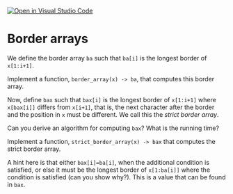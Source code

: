 [![Open in Visual Studio Code](https://classroom.github.com/assets/open-in-vscode-c66648af7eb3fe8bc4f294546bfd86ef473780cde1dea487d3c4ff354943c9ae.svg)](https://classroom.github.com/online_ide?assignment_repo_id=8502428&assignment_repo_type=AssignmentRepo)
# Border arrays

We define the border array `ba` such that `ba[i]` is the longest border of `x[1:i+1]`.

Implement a function, `border_array(x) -> ba`, that computes this border array.

Now, define `bax` such that `bax[i]` is the longest border of `x[1:i+1]` where `x[bax[i]]` differs from `x[i+1]`, that is, the next character after the border and the position in `x` must be different. We call this the *strict border array*.

Can you derive an algorithm for computing `bax`? What is the running time?

Implement a function, `strict_border_array(x) -> bax` that computes the strict border array.

A hint here is that either `bax[i]=ba[i]`, when the additional condition is satisfied, or else it must be the longest border of `x[1:ba[i]]` where the condition is satisfied (can you show why?). This is a value that can be found in `bax`.
